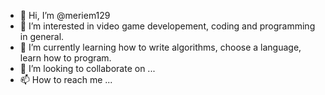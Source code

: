 - 👋 Hi, I’m @meriem129
- 👀 I’m interested in video game developement, coding and programming in general.
- 🌱 I’m currently learning how to write algorithms, choose a language, learn how to program.
- 💞️ I’m looking to collaborate on ...
- 📫 How to reach me ...

<!---
meriem129/meriem129 is a ✨ special ✨ repository because its `README.md` (this file) appears on your GitHub profile.
You can click the Preview link to take a look at your changes.
--->
